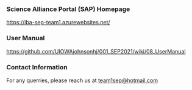 ### Science Alliance Portal (SAP) Homepage
https://iba-sep-team1.azurewebsites.net/

### User Manual
https://github.com/UIOWAjohnsonhj/001_SEP2021/wiki/08_UserManual


### Contact Information
For any querries, please reach us at team1sep@hotmail.com 
